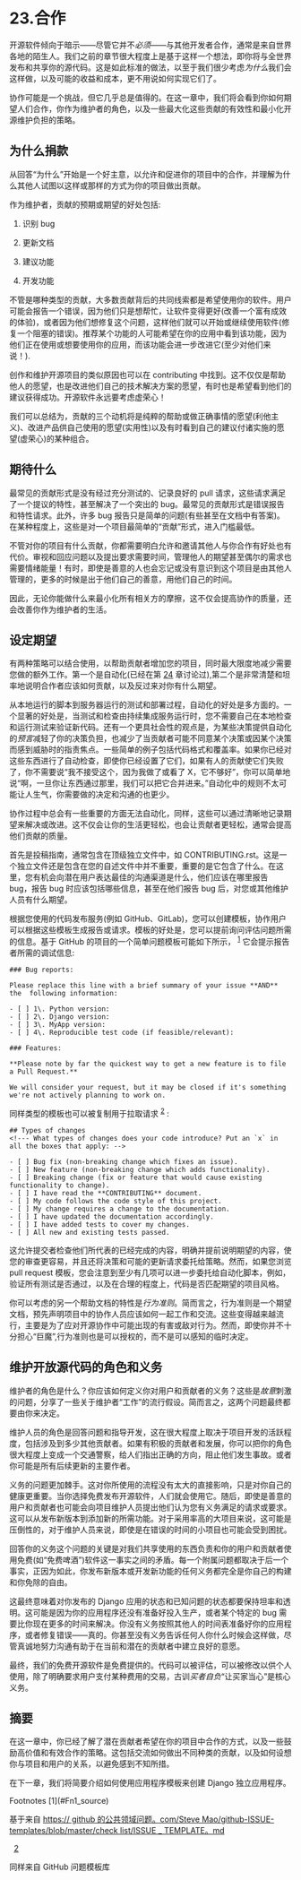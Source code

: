# 23.合作

开源软件倾向于暗示——尽管它并不*必须*——与其他开发者合作，通常是来自世界各地的陌生人。我们之前的章节很大程度上是基于这样一个想法，即你将与全世界发布和共享你的源代码。这是如此标准的做法，以至于我们很少考虑*为什么*我们会这样做，以及可能的收益和成本，更不用说如何实现它们了。

协作可能是一个挑战，但它几乎总是值得的。在这一章中，我们将会看到你如何期望人们合作，你作为维护者的角色，以及一些最大化这些贡献的有效性和最小化开源维护负担的策略。

## 为什么捐款

从回答“为什么”开始是一个好主意，以允许和促进你的项目中的合作，并理解为什么其他人试图以这样或那样的方式为你的项目做出贡献。

作为维护者，贡献的预期或期望的好处包括:

1.  识别 bug

2.  更新文档

3.  建议功能

4.  开发功能

不管是哪种类型的贡献，大多数贡献背后的共同线索都是希望使用你的软件。用户可能会报告一个错误，因为他们只是想帮忙，让软件变得更好(改善一个富有成效的体验)，或者因为他们想修复这个问题，这样他们就可以开始或继续使用软件(修复一个阻塞的错误)。推荐某个功能的人可能希望在你的应用中看到该功能，因为他们正在使用或想要使用你的应用，而该功能会进一步改进它(至少对他们来说！).

创作和维护开源项目的类似原因也可以在 contributing 中找到。这不仅仅是帮助他人的愿望，也是改进他们自己的技术解决方案的愿望，有时也是希望看到他们的建议获得成功。开源软件永远要考虑虚荣心！

我们可以总结为，贡献的三个动机将是纯粹的帮助或做正确事情的愿望(利他主义)、改进产品供自己使用的愿望(实用性)以及有时看到自己的建议付诸实施的愿望(虚荣心)的某种组合。

## 期待什么

最常见的贡献形式是没有经过充分测试的、记录良好的 pull 请求，这些请求满足了一个提议的特性，甚至解决了一个突出的 bug。最常见的贡献形式是错误报告和特性请求。此外，许多 bug 报告只是简单的问题(有些甚至在文档中有答案)。在某种程度上，这些是对一个项目最简单的“贡献”形式，进入门槛最低。

不管对你的项目有什么贡献，你都需要明白允许和邀请其他人与你合作有好处也有代价。审视和回应问题以及提出要求需要时间，管理他人的期望甚至偶尔的需求也需要情绪能量！有时，即使是善意的人也会忘记或没有意识到这个项目是由其他人管理的，更多的时候是出于他们自己的善意，用他们自己的时间。

因此，无论你能做什么来最小化所有相关方的摩擦，这不仅会提高协作的质量，还会改善你作为维护者的生活。

## 设定期望

有两种策略可以结合使用，以帮助贡献者增加您的项目，同时最大限度地减少需要您做的额外工作。第一个是自动化(已经在第 [24](24.html) 章讨论过),第二个是非常清楚和坦率地说明合作者应该如何贡献，以及反过来对你有什么期望。

从本地运行的脚本到服务器运行的测试和部署过程，自动化的好处是多方面的。一个显著的好处是，当测试和检查由持续集成服务运行时，您不需要自己在本地检查和运行测试来验证新代码。还有一个更具社会性的观点是，为某些决策提供自动化的*预言*减轻了你的决策负担，也减少了当贡献者可能不同意某个决策或因某个决策而感到威胁时的指责焦点。一些简单的例子包括代码格式和覆盖率。如果你已经对这些东西进行了自动检查，即使你已经设置了它们，如果有人的贡献使它们失败了，你不需要说“我不接受这个，因为我做了或看了 X，它不够好”，你可以简单地说“啊，一旦你让东西通过那里，我们可以把它合并进来。”自动化中的规则不太可能让人生气，你需要做的决定和沟通的也更少。

协作过程中总会有一些重要的方面无法自动化，同样，这些可以通过清晰地记录期望来解决或改进。这不仅会让你的生活更轻松，也会让贡献者更轻松，通常会提高他们贡献的质量。

首先是投稿指南，通常包含在顶级独立文件中，如 CONTRIBUTING.rst。这是一个独立文件还是包含在您的自述文件中并不重要，重要的是它包含了什么。在这里，您有机会向潜在用户表达最佳的沟通渠道是什么，他们应该在哪里报告 bug，报告 bug 时应该包括哪些信息，甚至在他们报告 bug 后，对您或其他维护人员有什么期望。

根据您使用的代码发布服务(例如 GitHub、GitLab)，您可以创建模板，协作用户可以根据这些模板生成报告或请求。模板的好处是，您可以提前询问评估问题所需的信息。基于 GitHub 的项目的一个简单问题模板可能如下所示， <sup>[1](#Fn1)</sup> 它会提示报告者所需的调试信息:

```
### Bug reports:

Please replace this line with a brief summary of your issue **AND** the  following information:

- [ ] 1\. Python version:
- [ ] 2\. Django version:
- [ ] 3\. MyApp version:
- [ ] 4\. Reproducible test code (if feasible/relevant):

### Features:

**Please note by far the quickest way to get a new feature is to file a Pull Request.**

We will consider your request, but it may be closed if it's something we're not actively planning to work on.

```

同样类型的模板也可以被复制用于拉取请求 <sup>[2](#Fn2)</sup> :

```
## Types of changes
<!--- What types of changes does your code introduce? Put an `x` in all the boxes that apply: -->

- [ ] Bug fix (non-breaking change which fixes an issue).
- [ ] New feature (non-breaking change which adds functionality).
- [ ] Breaking change (fix or feature that would cause existing functionality to change).
- [ ] I have read the **CONTRIBUTING** document.
- [ ] My code follows the code style of this project.
- [ ] My change requires a change to the documentation.
- [ ] I have updated the documentation accordingly.
- [ ] I have added tests to cover my changes.
- [ ] All new and existing tests passed.

```

这允许提交者检查他们所代表的已经完成的内容，明确并提前说明期望的内容，使您的审查更容易，并且还将决策和可能的更新请求委托给策略。然而，如果您浏览 pull request 模板，您会注意到至少有几项可以进一步委托给自动化脚本，例如，验证所有测试是否通过，以及在合理的程度上，代码是否匹配期望的项目风格。

你可以考虑的另一个帮助文档的特性是*行为准则*。简而言之，行为准则是一个期望文档，预先声明项目中的协作人员应该如何一起工作和交流。这些变得越来越流行，主要是为了应对开源协作中可能出现的有害或敌对行为。然而，即使你并不十分担心“巨魔”,行为准则也是可以授权的，而不是可以感知的临时决定。

## 维护开放源代码的角色和义务

维护者的角色是什么？你应该如何定义你对用户和贡献者的义务？这些是*故意*刺激的问题，分享了一些关于维护者“工作”的流行假设。简而言之，这两个问题最终都要由你来决定。

维护人员的角色是回答问题和指导开发，这在很大程度上取决于项目开发的活跃程度，包括涉及到多少其他贡献者。如果有积极的贡献者和发展，你可以把你的角色很大程度上变成一个交通警察，给人们指出正确的方向，阻止他们发生事故。或者你可能是所有后续更新的主要作者。

义务的问题更加棘手。这对你所使用的流程没有太大的直接影响，只是对你自己的健康更重要。当你选择免费发布开源软件，人们就会使用它。随后，即使是善意的用户和贡献者也可能会向项目维护人员提出他们认为您有义务满足的请求或要求。这可以从发布新版本到添加新的所需功能。对于采用率高的大项目来说，这可能是压倒性的，对于维护人员来说，即使是在错误的时间的小项目也可能会受到困扰。

回答你的义务这个问题的关键是对我们共享使用的东西负责和你的用户和贡献者使用免费(如“免费啤酒”)软件这一事实之间的矛盾。每一个附属问题都取决于后一个事实，正因为如此，你发布新版本或开发新功能的任何义务都完全是你自己的构建和你免除的自由。

这最终意味着对你发布的 Django 应用的状态和已知问题的状态都要保持坦率和透明。这可能是因为你的应用程序还没有准备好投入生产，或者某个特定的 bug 需要比你现在更多的时间来解决。你没有义务按照其他人的时间表准备好你的应用程序，或者修复错误——真的。你甚至没有义务告诉任何人你什么时候会这样做，尽管真诚地努力沟通有助于在当前和潜在的贡献者中建立良好的意愿。

最终，我们的免费开源软件是免费提供的。代码可以被评估，可以被修改以供个人使用，除了明确要求用户支付某种费用的交易，古训*买者自负*“让买家当心”是核心义务。

## 摘要

在这一章中，你已经了解了潜在贡献者希望在你的项目中合作的方式，以及一些鼓励高价值和有效合作的策略。这包括交流如何做出不同种类的贡献，以及如何设想你与项目和用户的关系，以避免感到不知所措。

在下一章，我们将简要介绍如何使用应用程序模板来创建 Django 独立应用程序。

<aside aria-label="Footnotes" class="FootnoteSection" epub:type="footnotes">Footnotes [1](#Fn1_source)

基于来自 [https:// github 的公共领域问题。com/Steve Mao/github-ISSUE-templates/blob/master/check list/ISSUE _ TEMPLATE。md](https://github.com/stevemao/github-issue-templates)

  [2](#Fn2_source)

同样来自 GitHub 问题模板库

 </aside>